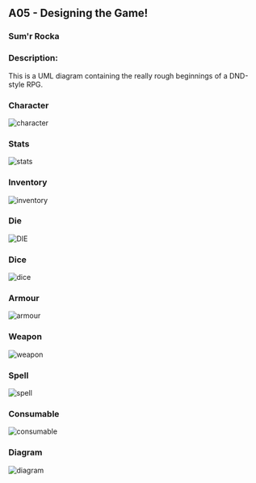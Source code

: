 
## A05  - Designing the Game!
### Sum'r Rocka
### Description:

This is a UML diagram containing the really
rough beginnings of a DND-style RPG.


### Character

![character](https://user-images.githubusercontent.com/123115400/236283018-4212eda4-e976-4733-a65a-70608cb03534.png)

### Stats

![stats](https://user-images.githubusercontent.com/123115400/236283418-2b5aa038-8889-4fb1-b57d-0530a09562e8.png)

### Inventory

![inventory](https://user-images.githubusercontent.com/123115400/236283441-c54552ec-757a-4104-bfb9-541562dec400.png)

### Die

![DIE](https://user-images.githubusercontent.com/123115400/236283555-74c74882-5089-4ef6-a9f9-f6db1efe9af2.png)

### Dice

![dice](https://user-images.githubusercontent.com/123115400/236283625-ebb69916-708b-4417-abd8-ee05a05b69a7.png)


### Armour

![armour](https://user-images.githubusercontent.com/123115400/236283648-98bc31ba-e9b7-4b0e-a784-5f9412aa6eb2.png)

### Weapon

![weapon](https://user-images.githubusercontent.com/123115400/236283688-04586b33-3668-4e6d-b55d-2d42b93d5606.png)

### Spell

![spell](https://user-images.githubusercontent.com/123115400/236283709-48a0ed20-9630-440c-b7ea-efcfcff85e49.png)

### Consumable

![consumable](https://user-images.githubusercontent.com/123115400/236283740-4c380945-8bb7-40fd-ac66-8ec1bd3d8766.png)

### Diagram

![diagram](https://user-images.githubusercontent.com/123115400/236283828-69d9e270-9b46-4509-a7bd-27eaf9564593.png)


